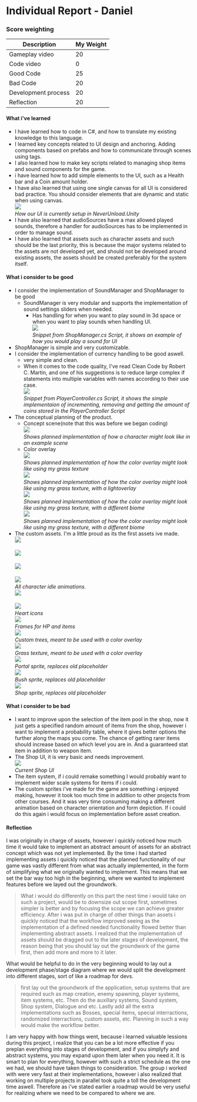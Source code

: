 # Individual Report - Daniel
### Score weighting
|Description | My Weight |
|----|----|
|Gameplay video | 20 |
|Code video | 0 |
|Good Code  | 25 |
|Bad Code | 20 |
|Development process | 20 |
|Reflection | 20 |
#### What i've learned
- I have learned how to code in C#, and how to translate my existing knowledge to this language.
- I learned key concepts related to UI design and anchoring. Adding components based on prefabs and how to communicate through scenes using tags.
- I also learned how to make key scripts related to managing shop items and sound components for the game.
- i have learned how to add simple elements to the UI, such as a Health bar and a Coin amount holder.
- I have also learned that using one single canvas for all UI is considered bad practice. You should consider elements that are dynamic and static when using canvas.
<br>![](https://github.com/AxelJacobsen/FolkHorror/blob/main/Reports/Images/daniel_ui_structure.png)<br>
*How our UI is currently setup in NeverUnload.Unity*
- I have also learned that audioSources have a max allowed played sounds, therefore a handler for audioSources has to be implemented in order to manage sound.
- I have also learned that assets such as character assets and such should be the last priority, this is because the major systems related to the assets are not developed yet, and should not be developed around existing assets, the assets should be created preferably for the system itself.

#### What i consider to be good
- I consider the implementation of SoundManager and ShopManager to be good
	- SoundManager is very modular and supports the implementation of sound settings sliders when needed.
		- Has handling for when you want to play sound in 3d space or when you want to play sounds when handling UI.
<br>![](https://github.com/AxelJacobsen/FolkHorror/blob/main/Reports/Images/daniel_soundmanager_example.png)<br>
*Snippet from ShopManager.cs Script, it shows an example of how you would play a sound for UI* 
- ShopManager is simple and very customizable.
- I consider the implementation of currency handling to be good aswell.
	- very simple and clean.
	- When it comes to the code quality, I've read Clean Code by Robert C. Martin, and one of his suggestions is to reduce large complex if statements into multiple variables with names according to their use case.
<br>![](https://github.com/AxelJacobsen/FolkHorror/blob/main/Reports/Images/daniel_coinhandler.png)<br>
*Snippet from PlayerController.cs Script, it shows the simple implementaion of incrementing, removing and getting the amount of coins stored in the PlayerController Script* 
- The conceptual planning of the product.
	- Concept scene(note that this was before we began coding)
	<br>![](https://github.com/AxelJacobsen/FolkHorror/blob/main/Reports/Images/daniel_concept_art.jpg)<br>
	*Shows planned implementation of how a character might look like in an example scene*
	- Color overlay
	<br>![](https://github.com/AxelJacobsen/FolkHorror/blob/main/Reports/Images/daniel_grass_overlay_concept.png)<br>
	*Shows planned implementation of how the color overlay might look like using my grass texture*
	<br>![](https://github.com/AxelJacobsen/FolkHorror/blob/main/Reports/Images/daniel_grass_light_overlay_concept.png)<br>
	*Shows planned implementation of how the color overlay might look like using my grass texture, with a lightoverlay*
	<br>![](https://github.com/AxelJacobsen/FolkHorror/blob/main/Reports/Images/daniel_biome_concept_grass.jpg)<br>
	*Shows planned implementation of how the color overlay might look like using my grass texture, with a different biome*
	<br>![](https://github.com/AxelJacobsen/FolkHorror/blob/main/Reports/Images/daniel_biome_concept_grass_2.jpg)<br>
	*Shows planned implementation of how the color overlay might look like using my grass texture, with a different biome*
- The custom assets. I'm a little proud as its the first assets ive made.
<br>![](https://github.com/AxelJacobsen/FolkHorror/blob/main/Reports/Images/daniel_idle_back.png)<br>
<br>![](https://github.com/AxelJacobsen/FolkHorror/blob/main/Reports/Images/daniel_idle_front.png)<br>
<br>![](https://github.com/AxelJacobsen/FolkHorror/blob/main/Reports/Images/daniel_side_left-sheet.png)<br>
<br>![](https://github.com/AxelJacobsen/FolkHorror/blob/main/Reports/Images/daniel_side_right-sheet.png)<br>
*All character idle animations.*
<br>![](https://github.com/AxelJacobsen/FolkHorror/blob/main/Reports/Images/daniel_heartIcon.png)<br>
<br>![](https://github.com/AxelJacobsen/FolkHorror/blob/main/Reports/Images/daniel_heartSingle.png)<br>
*Heart icons*
<br>![](https://github.com/AxelJacobsen/FolkHorror/blob/main/Reports/Images/daniel_border.png)<br>
*Frames for HP and items*
<br>![](https://github.com/AxelJacobsen/FolkHorror/blob/main/Reports/Images/daniel_boreal.png)<br>
*Custom trees, meant to be used with a color overlay*
<br>![](https://github.com/AxelJacobsen/FolkHorror/blob/main/Reports/Images/daniel_grass.png)<br>
*Grass texture, meant to be used with a color overlay*
<br>![](https://github.com/AxelJacobsen/FolkHorror/blob/main/Reports/Images/portal.png)<br>
*Portal sprite, replaces old placeholder*
<br>![](https://github.com/AxelJacobsen/FolkHorror/blob/main/Reports/Images/bush.png)<br>
*Bush sprite, replaces old placeholder*
<br>![](https://github.com/AxelJacobsen/FolkHorror/blob/main/Reports/Images/ItemPng.png)<br>
*Shop sprite, replaces old placeholder*
#### What i consider to be bad
- I want to improve upon the selection of the item pool in the shop, now it just gets a specified random amount of items from the shop, however i want to implement a probability table, where it gives better options the further along the maps you come. The chance of getting rarer items should increase based on which level you are in. And a guaranteed stat item in addition to weapon item.
- The Shop UI, it is very basic and needs improvement.
<br>![](https://github.com/AxelJacobsen/FolkHorror/blob/main/Reports/Images/daniel_shop_example.png)<br>
*Current Shop UI*
- The item system, if i could remake something I would probably want to implement wider scale systems for items if i could.
- The custom sprites i've made for the game are something i enjoyed making, however it took too much time in addition to other projects from other courses. And it was very time consuming making a different animation based on character orientation and form depiction. If i could do this again i would focus on implementation before asset creation.
#### Reflection
I was originally in charge of assets, however i quickly noticed how much time it would take to implement an abstract amount of assets for an abstract concept which was not yet implemented. By the time i had started implementing assets i quickly noticed that the planned functionality of our game was vastly different from what was actually implemented, in the form of simplifying what we originally wanted to implement. This means that we set the bar way too high in the beginning, where we wanted to implement features before we layed out the groundwork.
> What i would do differently on this part the next time i would take on such a project, would be to downsize out scope first, sometimes simpler is better and by focusing the scope we can achieve greater efficiency. 
After i was put in charge of other things than assets i quickly noticed that the workflow improved seeing as the implementation of a defined needed functionality flowed better than implementing abstract assets. 
> I realized that the implementation of assets should be dragged out to the later stages of development, the reason being that you should lay out the groundwork of the game first, then add more and more to it later.

What would be helpful to do in the very beginning would to lay out a development phase/stage diagram where we would split the development into different stages, sort of like a roadmap for devs.
> first lay out the groundwork of the application, setup systems that are required such as map creation, enemy spawning, player systems, item systems, etc. Then do the auxillary systems, Sound system, Shop system, Dialogue and etc. Lastly add all the extra implementations such as Bosses, special items, special interractions, randomized interractions, custom assets, etc. Planning in such a way would make the workflow better.

I am very happy with how things went, because i learned valuable lessions during this project, i realize that you can be a lot more effective if you preplan everything into stages of development, and if you simplyfy and abstract systems, you may expand upon them later when you need it. It is smart to plan for everything, however with such a strict schedule as the one we had, we should have taken things to consideration.
The group i worked with were very fast at their implementations, however i also realized that working on multiple projects in parallel took quite a toll the development time aswell. Therefore as i've stated earlier a roadmap would be very useful for realizing where we need to be compared to where we are.

